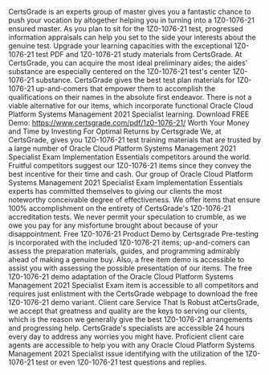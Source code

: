 CertsGrade is an experts group of master gives you a fantastic chance to push your vocation by altogether helping you in turning into a 1Z0-1076-21 ensured master. 
As you plan to sit for the 1Z0-1076-21 test, progressed information appraisals can help you set to the side your interests about the genuine test. 
Upgrade your learning capacities with the exceptional 1Z0-1076-21 test PDF and 1Z0-1076-21 study materials from CertsGrade. 
At CertsGrade, you can acquire the most ideal preliminary aides; the aides' substance are especially centered on the 1Z0-1076-21 test's center 1Z0-1076-21 substance. 
CertsGrade gives the best test plan materials for 1Z0-1076-21 up-and-comers that empower them to accomplish the qualifications on their names in the absolute first endeavor. 
There is not a viable alternative for our items, which incorporate functional Oracle Cloud Platform Systems Management 2021 Specialist learning. 
Download FREE Demo:
https://www.certsgrade.com/pdf/1z0-1076-21/
Worth Your Money and Time by Investing For Optimal Returns by Certsgrade
We, at CertsGrade, gives you 1Z0-1076-21 test training materials that are trusted by a large number of Oracle Cloud Platform Systems Management 2021 Specialist Exam Implementation
Essentials competitors around the world. Fruitful competitors suggest our 1Z0-1076-21 items since they convey the best incentive for their time and cash. Our group of Oracle 
Cloud Platform Systems Management 2021 Specialist Exam Implementation Essentials experts has committed themselves to giving our clients the most noteworthy conceivable 
degree of effectiveness. We offer items that ensure 100% accomplishment on the entirety of CertsGrade's 1Z0-1076-21 accreditation tests. We never permit your speculation 
to crumble, as we owe you pay for any misfortune brought about because of your disappointment. 
Free 1Z0-1076-21 Product Demo by Certsgrade
Pre-testing is incorporated with the included 1Z0-1076-21 items; up-and-comers can assess the preparation materials, guides, and programming admirably ahead of making a genuine 
buy. Also, a free item demo is accessible to assist you with assessing the possible presentation of our items. 
The free 1Z0-1076-21 demo adaptation of the Oracle Cloud Platform Systems Management 2021 Specialist Exam item is accessible to all competitors and requires just enlistment 
with the CertsGrade webpage to download the free 1Z0-1076-21 demo variant. Client care Service That Is Robust atCertsGrade, we accept that greatness and quality are the keys 
to serving our clients, which is the reason we generally give the best 1Z0-1076-21 arrangements and progressing help. CertsGrade's specialists are accessible 24 hours every day 
to address any worries you might have. Proficient client care agents are accessible to help you with any Oracle Cloud Platform Systems Management 2021 Specialist issue identifying 
with the utilization of the 1Z0-1076-21 test or even 1Z0-1076-21 test questions and replies.
